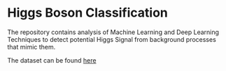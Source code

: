 # Higgs Boson Classification

The repository contains analysis of Machine Learning and Deep Learning Techniques to detect potential Higgs Signal from background processes that mimic them.

The dataset can be found [here](http://archive.ics.uci.edu/ml/datasets/HIGGS)
